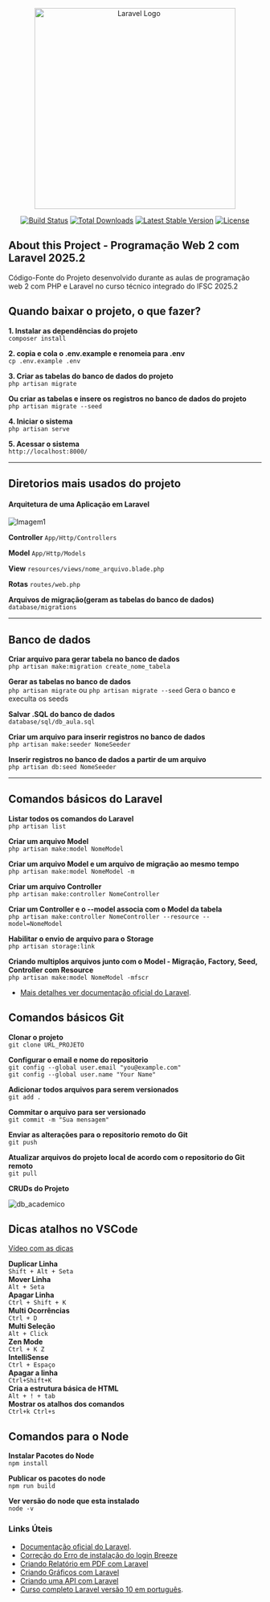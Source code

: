 <p align="center"><a href="https://laravel.com" target="_blank"><img src="https://raw.githubusercontent.com/laravel/art/master/logo-lockup/5%20SVG/2%20CMYK/1%20Full%20Color/laravel-logolockup-cmyk-red.svg" width="400" alt="Laravel Logo"></a></p>

<p align="center">
<a href="https://github.com/laravel/framework/actions"><img src="https://github.com/laravel/framework/workflows/tests/badge.svg" alt="Build Status"></a>
<a href="https://packagist.org/packages/laravel/framework"><img src="https://img.shields.io/packagist/dt/laravel/framework" alt="Total Downloads"></a>
<a href="https://packagist.org/packages/laravel/framework"><img src="https://img.shields.io/packagist/v/laravel/framework" alt="Latest Stable Version"></a>
<a href="https://packagist.org/packages/laravel/framework"><img src="https://img.shields.io/packagist/l/laravel/framework" alt="License"></a>
</p>


## About this Project - Programação Web 2 com Laravel 2025.2
Código-Fonte do Projeto desenvolvido durante as aulas de programação web 2 com PHP e Laravel no curso técnico integrado do IFSC 2025.2

## Quando baixar o projeto, o que fazer? 
**1. Instalar as dependências do projeto**  
`composer install`  

**2. copia e cola o .env.example e renomeia para .env**  
`cp .env.example .env`  

**3. Criar as tabelas do banco de dados do projeto**  
`php artisan migrate` 

**Ou criar as tabelas e insere os registros no banco de dados do projeto**  
`php artisan migrate --seed` 

**4. Iniciar o sistema**  
`php artisan serve`

**5. Acessar o sistema**  
`http://localhost:8000/`

----
## Diretorios mais usados do projeto
#### Arquitetura de uma Aplicação em Laravel
![Imagem1](https://github.com/lordjack/pweb2_2024_1/assets/6691621/e579df76-d7a0-4075-ae44-546f8b285c46)

**Controller**
`App/Http/Controllers`

**Model**
`App/Http/Models`

**View**
`resources/views/nome_arquivo.blade.php`

**Rotas**
`routes/web.php`

**Arquivos de migração(geram as tabelas do banco de dados)**
`database/migrations`

----
## Banco de dados

**Criar arquivo para gerar tabela no banco de dados**  
`php artisan make:migration create_nome_tabela`

**Gerar as tabelas no banco de dados**  
`php artisan migrate` ou `php artisan migrate --seed` Gera o banco e execulta os seeds 

**Salvar .SQL do banco de dados**  
`database/sql/db_aula.sql`

**Criar um arquivo para inserir registros no banco de dados**  
`php artisan make:seeder NomeSeeder`

**Inserir registros no banco de dados a partir de um arquivo**  
`php artisan db:seed NomeSeeder`

----
## Comandos básicos do Laravel  
**Listar todos os comandos do Laravel**  
`php artisan list`

**Criar um arquivo Model**  
`php artisan make:model NomeModel`

**Criar um arquivo Model e um arquivo de migração ao mesmo tempo**  
`php artisan make:model NomeModel -m`

**Criar um arquivo Controller**  
`php artisan make:controller NomeController`

**Criar um Controller e o --model associa com o Model da tabela**  
`php artisan make:controller NomeController --resource --model=NomeModel`

**Habilitar o envio de arquivo para o Storage**  
`php artisan storage:link`

**Criando multiplos arquivos junto com o Model - Migração, Factory, Seed, Controller com Resource**  
`php artisan make:model NomeModel -mfscr`

- [Mais detalhes ver documentação oficial do Laravel](https://laravel.com/docs/10.x/eloquent#generating-model-classes).


## Comandos básicos Git

**Clonar o projeto**  
`git clone URL_PROJETO`

**Configurar o email e nome do repositorio**  
`git config --global user.email "you@example.com"`\
`git config --global user.name "Your Name"`

**Adicionar todos arquivos para serem versionados**  
`git add .`

**Commitar o arquivo para ser versionado**  
`git commit -m "Sua mensagem"`

**Enviar as alterações para o repositorio remoto do Git**  
`git push`

**Atualizar arquivos do projeto local de acordo com o repositorio do Git remoto**  
`git pull`

**CRUDs do Projeto**  

![db_academico](https://github.com/lordjack/pweb2_2024_1/assets/6691621/cd722837-e1f4-41be-94f4-78b2bf9d08d6)


## Dicas atalhos no VSCode
[Vídeo com as dicas](https://youtu.be/MZgbd7bjCTk?si=0zN4B2YsXLU3a9Z8) 

**Duplicar Linha**  
`Shift + Alt + Seta`  
**Mover Linha**  
`Alt + Seta`  
**Apagar Linha**  
`Ctrl + Shift + K`  
**Multi Ocorrências**  
`Ctrl + D`  
**Multi Seleção**  
`Alt + Click`  
**Zen Mode**  
`Ctrl + K Z`   
**IntelliSense**  
`Ctrl + Espaço`   
**Apagar a linha**  
`Ctrl+Shift+K`   
**Cria a estrutura básica de HTML**  
`Alt + ! + tab`   
**Mostrar os atalhos dos comandos**  
`Ctrl+k Ctrl+s`   
## Comandos para o Node

**Instalar Pacotes do Node**  
`npm install`   

**Publicar os pacotes do node**  
`npm run build`   

**Ver versão do node que esta instalado**  
`node -v`   

### Links Úteis
- [Documentação oficial do Laravel](https://laravel.com/docs).
- [Correção do Erro de instalação do login Breeze](https://stackoverflow.com/questions/72798465/vite-manifest-not-found-at-c-users-hp-example-app-public-build-manifest-json)
- [Criando Relatório em PDF com Laravel](https://www.itsolutionstuff.com/post/laravel-create-pdf-file-with-image-exampleexample.html)
- [Criando Gráficos com Laravel](https://larapex-charts.netlify.app/)
- [Criando uma API com Laravel](https://www.itsolutionstuff.com/post/laravel-9-rest-api-authentication-using-sanctum-tutorialexample.html)
- [Curso completo Laravel versão 10 em português](https://academy.especializati.com.br/curso/laravel-10-gratuito).
